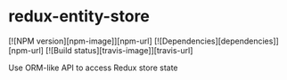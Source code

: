 redux-entity-store
=============

[![NPM version][npm-image]][npm-url]
[![Dependencies][dependencies]][npm-url]
[![Build status][travis-image]][travis-url]

Use ORM-like API to access Redux store state

